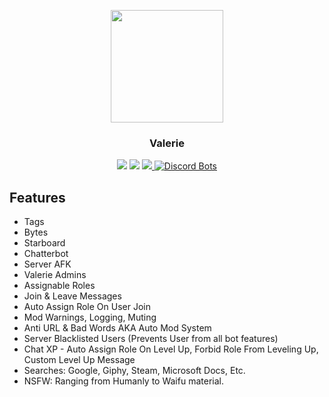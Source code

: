 <p align="center">
    <img src="https://i.imgur.com/gBympsf.png" width="180"/>
    <h3 align="center">Valerie</h3>
    <p align="center">
        <a href="https://discordapp.com/oauth2/authorize?client_id=261561347966238721&scope=bot&permissions=2146958591"><img src="https://img.shields.io/badge/Discord-Invite-7289DA.svg?style=flat-square"></a>
        <a href="https://discord.me/Glitched"><img src="https://img.shields.io/badge/Discord-Support%20Server-7289DA.svg?style=flat-square"></a>   
        <a href="https://www.codefactor.io/repository/github/yucked/valerie" ><img src="https://img.shields.io/badge/Codefactor-A-7289DA.svg?style=flat-square"> </a>
<a href="https://discordbots.org/bot/261561347966238721"><img src="https://discordbots.org/api/widget/servers/261561347966238721.png" alt="Discord Bots" /></a>
    </p></p>

Features
---

- Tags
- Bytes
- Starboard
- Chatterbot
- Server AFK
- Valerie Admins
- Assignable Roles
- Join & Leave Messages
- Auto Assign Role On User Join
- Mod Warnings, Logging, Muting
- Anti URL & Bad Words AKA Auto Mod System
- Server Blacklisted Users (Prevents User from all bot features)
- Chat XP - Auto Assign Role On Level Up, Forbid Role From Leveling Up, Custom Level Up Message
- Searches: Google, Giphy, Steam, Microsoft Docs, Etc.
- NSFW: Ranging from Humanly to Waifu material.
